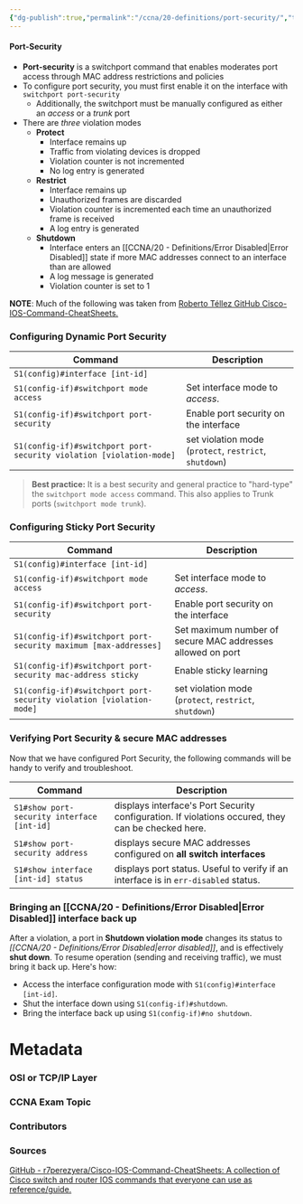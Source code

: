 ```yaml
---
{"dg-publish":true,"permalink":"/ccna/20-definitions/port-security/","tags":["defs_ccna"],"created":"2023-11-05T10:55:11.000-08:00","updated":"2023-11-08T14:52:23.451-08:00"}
---
```


#### Port-Security
- **Port-security** is a switchport command that enables moderates port access through MAC address restrictions and policies
- To configure port security, you must first enable it on the interface with `switchport port-security`
	- Additionally, the switchport must be manually configured as either an *access* or a *trunk* port
- There are *three* violation modes
	- **Protect**
		- Interface remains up
		- Traffic from violating devices is dropped
		- Violation counter is not incremented
		- No log entry is generated
	- **Restrict**
		- Interface remains up
		- Unauthorized frames are discarded
		- Violation counter is incremented each time an unauthorized frame is received
		- A log entry is generated
	- **Shutdown**
		- Interface enters an [[CCNA/20 - Definitions/Error Disabled\|Error Disabled]] state if more MAC addresses connect to an interface than are allowed
		- A log message is generated
		- Violation counter is set to 1

**NOTE**: Much of the following was taken from [Roberto Téllez GitHub Cisco-IOS-Command-CheatSheets.](https://github.com/r7perezyera/Cisco-IOS-Command-CheatSheets)
### Configuring Dynamic Port Security
Command|Description
---|---
``S1(config)#interface [int-id]``|
``S1(config-if)#switchport mode access``|Set interface mode to *access*.
``S1(config-if)#switchport port-security``|Enable port security on the interface
``S1(config-if)#switchport port-security violation [violation-mode]``|set violation mode (``protect``, ``restrict``, ``shutdown``)

>**Best practice:** It is a best security and general practice to "hard-type" the `switchport mode access` command. This also applies to Trunk ports (`switchport mode trunk`).

### Configuring Sticky Port Security
Command|Description
---|---
``S1(config)#interface [int-id]``|
``S1(config-if)#switchport mode access``|Set interface mode to *access*.
``S1(config-if)#switchport port-security``|Enable port security on the interface
``S1(config-if)#switchport port-security maximum [max-addresses]``|Set maximum number of secure MAC addresses allowed on port
``S1(config-if)#switchport port-security mac-address sticky``|Enable sticky learning
``S1(config-if)#switchport port-security violation [violation-mode]``|set violation mode (``protect``, ``restrict``, ``shutdown``)

### Verifying Port Security & secure MAC addresses
Now that we have configured Port Security, the following commands will be handy to verify and troubleshoot.

Command|Description
---|---
``S1#show port-security interface [int-id]``|displays interface's Port Security configuration. If violations occured, they can be checked here.
``S1#show port-security address``|displays secure MAC addresses configured on **all switch interfaces**
``S1#show interface [int-id] status``|displays port status. Useful to verify if an interface is in ``err-disabled`` status.

### Bringing an [[CCNA/20 - Definitions/Error Disabled\|Error Disabled]] interface back up

After a violation, a port in **Shutdown violation mode** changes its status to *[[CCNA/20 - Definitions/Error Disabled\|error disabled]]*, and is effectively **shut down**. To resume operation (sending and receiving traffic), we must bring it back up. Here's how:

* Access the interface configuration mode with ``S1(config)#interface [int-id]``.
* Shut the interface down using ``S1(config-if)#shutdown``.
* Bring the interface back up using ``S1(config-if)#no shutdown``.


# Metadata
### OSI or TCP/IP Layer

### CCNA Exam Topic

### Contributors

### Sources
[GitHub - r7perezyera/Cisco-IOS-Command-CheatSheets: A collection of Cisco switch and router IOS commands that everyone can use as reference/guide.](https://github.com/r7perezyera/Cisco-IOS-Command-CheatSheets)